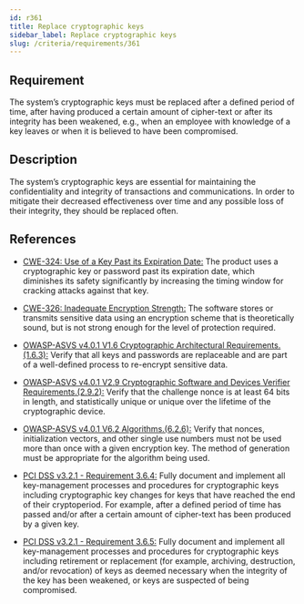 ```yaml
---
id: r361
title: Replace cryptographic keys
sidebar_label: Replace cryptographic keys
slug: /criteria/requirements/361
---
```


## Requirement

The system’s cryptographic keys must be replaced
after a defined period of time,
after having produced
a certain amount of cipher-text
or after its integrity has been weakened, e.g.,
when an employee
with knowledge of a key leaves
or when it is believed to have been compromised.

## Description

The system’s cryptographic keys
are essential for maintaining
the confidentiality and integrity
of transactions and communications.
In order to mitigate
their decreased effectiveness over time
and any possible loss
of their integrity,
they should be replaced often.

## References

- [CWE-324: Use of a Key Past its Expiration Date:](https://cwe.mitre.org/data/definitions/324.html)
  The product uses a cryptographic key
  or password past its expiration date,
  which diminishes its safety significantly
  by increasing the timing window
  for cracking attacks
  against that key.

- [CWE-326: Inadequate Encryption Strength:](https://cwe.mitre.org/data/definitions/326.html)
  The software stores
  or transmits sensitive data using
  an encryption scheme
  that is theoretically sound,
  but is not strong enough
  for the level of protection required.

- [OWASP-ASVS v4.0.1 V1.6 Cryptographic Architectural Requirements.(1.6.3):](https://owasp.org/www-pdf-archive/OWASP_Application_Security_Verification_Standard_4.0-en.pdf)
  Verify that all keys and passwords
  are replaceable and are part
  of a well-defined process
  to re-encrypt sensitive data.

- [OWASP-ASVS v4.0.1 V2.9 Cryptographic Software and Devices Verifier Requirements.(2.9.2):](https://owasp.org/www-pdf-archive/OWASP_Application_Security_Verification_Standard_4.0-en.pdf)
  Verify that the challenge nonce
  is at least 64 bits in length,
  and statistically unique
  or unique over the lifetime
  of the cryptographic device.

- [OWASP-ASVS v4.0.1 V6.2 Algorithms.(6.2.6):](https://owasp.org/www-pdf-archive/OWASP_Application_Security_Verification_Standard_4.0-en.pdf)
  Verify that nonces, initialization vectors,
  and other single use numbers
  must not be used more than once
  with a given encryption key.
  The method of generation
  must be appropriate
  for the algorithm being used.

- [PCI DSS v3.2.1 - Requirement 3.6.4:](https://www.pcisecuritystandards.org/documents/PCI_DSS_v3-2-1.pdf)
  Fully document
  and implement all key-management processes
  and procedures for cryptographic keys
  including cryptographic key changes
  for keys that have reached the end
  of their cryptoperiod.
  For example,
  after a defined period of time has passed
  and/or after a certain amount of cipher-text
  has been produced by a given key.

- [PCI DSS v3.2.1 - Requirement 3.6.5:](https://www.pcisecuritystandards.org/documents/PCI_DSS_v3-2-1.pdf)
  Fully document and implement
  all key-management processes
  and procedures for cryptographic keys
  including retirement or replacement
  (for example, archiving, destruction, and/or revocation)
  of keys as deemed necessary
  when the integrity of the key
  has been weakened,
  or keys are suspected
  of being compromised.
